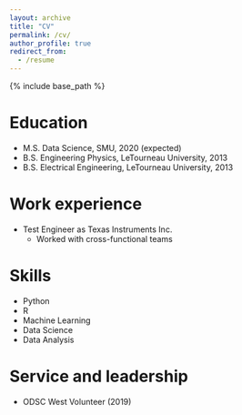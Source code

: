 ```yaml
---
layout: archive
title: "CV"
permalink: /cv/
author_profile: true
redirect_from:
  - /resume
---
```


{% include base_path %}

Education
======
* M.S. Data Science, SMU, 2020 (expected)
* B.S. Engineering Physics, LeTourneau University, 2013
* B.S. Electrical Engineering, LeTourneau University, 2013

Work experience
======
* Test Engineer as Texas Instruments Inc.
  * Worked with cross-functional teams
  
Skills
======
* Python
* R
* Machine Learning
* Data Science
* Data Analysis

<!---
Publications
======
  <ul>{% for post in site.publications %}
    {% include archive-single-cv.html %}
  {% endfor %}</ul>
  
Talks
======
  <ul>{% for post in site.talks %}
    {% include archive-single-talk-cv.html %}
  {% endfor %}</ul>
  
Teaching
======
  <ul>{% for post in site.teaching %}
    {% include archive-single-cv.html %}
  {% endfor %}</ul>
-->


Service and leadership
======
* ODSC West Volunteer (2019)
